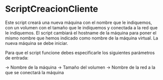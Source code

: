 # ScriptCreacionCliente

Este script creará una nueva máquina con el nombre que le indiquemos, con un volumen con el tamaño que le indiquemos y conectada a la red que le indiquemos. El script cambiará el hostname de la máquina para poner el mismo nombre que hemos indicado como nombre de la máquina virtual. La nueva máquina se debe iniciar.

Para que el script funcione debes especificarle los siguientes parámetros de entrada:

-> Nombre de la máquina
-> Tamaño del volumen
-> Nombre de la red a la que se conectará la máquina